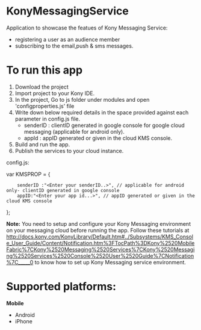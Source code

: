 KonyMessagingService
====================

Application to showcase the featues of Kony Messaging Service:
- registering a user as an audience member
- subscribing to the email,push & sms messages.

# To run this app

1. Download the project
2. Import project to your Kony IDE.
3. In the project, Go to js folder under modules and open 'configproperties.js' file
4. Write down below required details in the space provided against each parameter in config.js file.
	* senderID 	: clientID generated in google console for google cloud messaging (applicable for android only). 
	* appId		: appID generated or given in the cloud KMS console.
5. Build and run the app.
6. Publish the services to your cloud instance.

 
config.js:

var KMSPROP = {

		senderID :"<Enter your senderID..>", // applicable for android only- clientID generated in google console
		appID:"<Enter your app id...>", // appID generated or given in the cloud KMS console
};
	

**Note:**
You need to setup and configure your Kony Messaging environment on your messaging cloud before running the app. Follow these tutorials 
at  http://docs.kony.com/KonyLibrary/Default.htm#../Subsystems/KMS_Console_User_Guide/Content/Notification.htm%3FTocPath%3DKony%2520MobileFabric%7CKony%2520Messaging%2520Services%7CKony%2520Messaging%2520Services%2520Console%2520User%2520Guide%7CNotification%7C_____0 
to know how to set up Kony Messaging service environment.

# Supported platforms:
**Mobile**
 * Android
 * iPhone